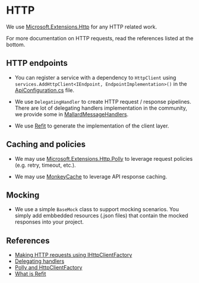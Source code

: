 ﻿# HTTP

We use [Microsoft.Extensions.Http](https://www.nuget.org/packages/Microsoft.Extensions.Http) for any HTTP related work.

For more documentation on HTTP requests, read the references listed at the bottom.

## HTTP endpoints

- You can register a service with a dependency to `HttpClient` using `services.AddHttpClient<IEndpoint, EndpointImplementation>()` in the [ApiConfiguration.cs](../src/app/ApplicationTemplate.Shared/Configuration/ApiConfiguration.cs) file.

- We use `DelegatingHandler` to create HTTP request / response pipelines. There are lot of delegating handlers implementation in the community, we provide some in [MallardMessageHandlers](https://github.com/nventive/MallardMessageHandlers).

- We use [Refit](https://www.nuget.org/packages/Refit/) to generate the implementation of the client layer.

## Caching and policies

- We may use [Microsoft.Extensions.Http.Polly](https://www.nuget.org/packages/Microsoft.Extensions.Http.Polly/) to leverage request policies (e.g. retry, timeout, etc.).

- We may use [MonkeyCache](https://github.com/jamesmontemagno/monkey-cache) to leverage API response caching.

## Mocking

- We use a simple `BaseMock` class to support mocking scenarios. You simply add embbedded resources (.json files) that contain the mocked responses into your project.

## References
- [Making HTTP requests using IHttpClientFactory](https://docs.microsoft.com/en-us/aspnet/core/fundamentals/http-requests?view=aspnetcore-3.0)
- [Delegating handlers](https://docs.microsoft.com/en-us/aspnet/web-api/overview/advanced/http-message-handlers)
- [Polly and HttpClientFactory](https://github.com/App-vNext/Polly/wiki/Polly-and-HttpClientFactory)
- [What is Refit](https://github.com/reactiveui/refit)
